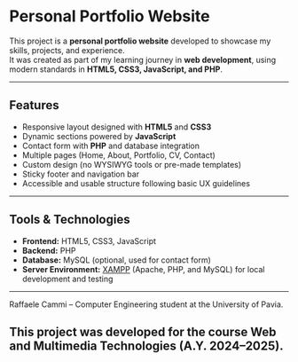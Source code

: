 # Personal Portfolio Website

This project is a **personal portfolio website** developed to showcase my skills, projects, and experience.  
It was created as part of my learning journey in **web development**, using modern standards in **HTML5, CSS3, JavaScript, and PHP**.

---

##  Features
- Responsive layout designed with **HTML5** and **CSS3**
- Dynamic sections powered by **JavaScript**
- Contact form with **PHP** and database integration
- Multiple pages (Home, About, Portfolio, CV, Contact)
- Custom design (no WYSIWYG tools or pre-made templates)
- Sticky footer and navigation bar
- Accessible and usable structure following basic UX guidelines

---

##  Tools & Technologies
- **Frontend:** HTML5, CSS3, JavaScript  
- **Backend:** PHP  
- **Database:** MySQL (optional, used for contact form)  
- **Server Environment:** [XAMPP](https://www.apachefriends.org/) (Apache, PHP, and MySQL) for local development and testing  

---

Raffaele Cammi – Computer Engineering student at the University of Pavia.

This project was developed for the course Web and Multimedia Technologies (A.Y. 2024–2025).
---
